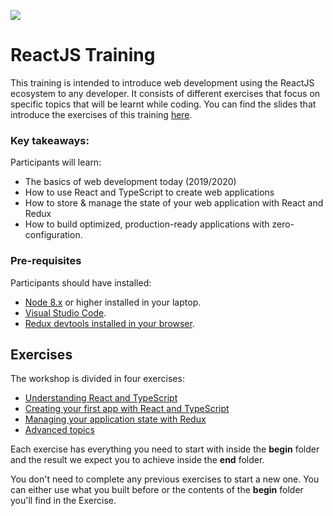 ![](https://www.valuecoders.com/blog/wp-content/uploads/2016/08/react.png)

# ReactJS Training

This training is intended to introduce web development using the ReactJS ecosystem to any developer. It consists of different exercises that focus on specific topics that will be learnt while coding. You can find the slides that introduce the exercises of this training [here](https://docs.google.com/presentation/d/1iB-UDYZbJEOfXmJJ3kj-EklgE_rDcAo-eVZO7fFVcN8/edit#slide=id.g3ec7f0c99c_0_9).

### Key takeaways:

Participants will learn:

- The basics of web development today (2019/2020)
- How to use React and TypeScript to create web applications
- How to store & manage the state of your web application with React and Redux
- How to build optimized, production-ready applications with zero-configuration.

### Pre-requisites

Participants should have installed:

- [Node 8.x](https://nodejs.org/en/) or higher installed in your laptop.
- [Visual Studio Code](https://code.visualstudio.com/).
- [Redux devtools installed in your browser](https://github.com/zalmoxisus/redux-devtools-extension#installation).

## Exercises

The workshop is divided in four exercises:

- [Understanding React and TypeScript](./exercise-1)
- [Creating your first app with React and TypeScript](./exercise-2)
- [Managing your application state with Redux](./exercise-3)
- [Advanced topics](./exercise-4)

Each exercise has everything you need to start with inside the **begin** folder and the result we expect you to achieve inside the **end** folder.

You don't need to complete any previous exercises to start a new one. You can either use what you built before or the contents of the **begin** folder you'll find in the Exercise.
